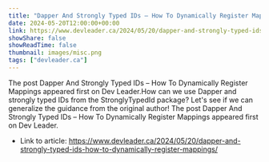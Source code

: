 ```yaml
---
title: "Dapper And Strongly Typed IDs – How To Dynamically Register Mappings"
date: 2024-05-20T12:00:00+00:00
link: https://www.devleader.ca/2024/05/20/dapper-and-strongly-typed-ids-how-to-dynamically-register-mappings/
showShare: false
showReadTime: false
thumbnail: images/misc.png
tags: ["devleader.ca"]
---
```

The post Dapper And Strongly Typed IDs – How To Dynamically Register Mappings appeared first on Dev Leader.How can we use Dapper and strongly typed IDs from the StronglyTypedId package? Let's see if we can generalize the guidance from the original author!
The post Dapper And Strongly Typed IDs – How To Dynamically Register Mappings appeared first on Dev Leader.

- Link to article: https://www.devleader.ca/2024/05/20/dapper-and-strongly-typed-ids-how-to-dynamically-register-mappings/